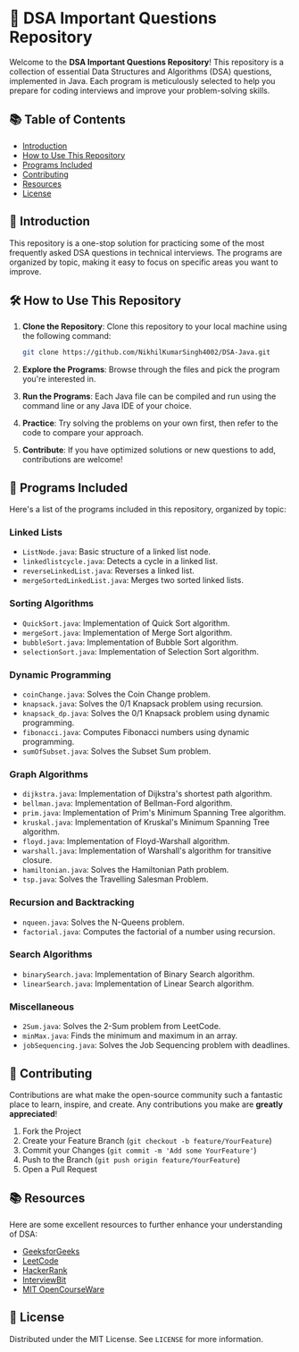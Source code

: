 
# 🚀 DSA Important Questions Repository

Welcome to the **DSA Important Questions Repository**! This repository is a collection of essential Data Structures and Algorithms (DSA) questions, implemented in Java. Each program is meticulously selected to help you prepare for coding interviews and improve your problem-solving skills.

## 📚 Table of Contents

- [Introduction](#introduction)
- [How to Use This Repository](#how-to-use-this-repository)
- [Programs Included](#programs-included)
- [Contributing](#contributing)
- [Resources](#resources)
- [License](#license)

## 🌟 Introduction

This repository is a one-stop solution for practicing some of the most frequently asked DSA questions in technical interviews. The programs are organized by topic, making it easy to focus on specific areas you want to improve.

## 🛠️ How to Use This Repository

1. **Clone the Repository**: Clone this repository to your local machine using the following command:
   ```bash
   git clone https://github.com/NikhilKumarSingh4002/DSA-Java.git
   ```

2. **Explore the Programs**: Browse through the files and pick the program you're interested in.

3. **Run the Programs**: Each Java file can be compiled and run using the command line or any Java IDE of your choice.

4. **Practice**: Try solving the problems on your own first, then refer to the code to compare your approach.

5. **Contribute**: If you have optimized solutions or new questions to add, contributions are welcome!

## 📂 Programs Included

Here's a list of the programs included in this repository, organized by topic:

### Linked Lists
- `ListNode.java`: Basic structure of a linked list node.
- `linkedlistcycle.java`: Detects a cycle in a linked list.
- `reverseLinkedList.java`: Reverses a linked list.
- `mergeSortedLinkedList.java`: Merges two sorted linked lists.

### Sorting Algorithms
- `QuickSort.java`: Implementation of Quick Sort algorithm.
- `mergeSort.java`: Implementation of Merge Sort algorithm.
- `bubbleSort.java`: Implementation of Bubble Sort algorithm.
- `selectionSort.java`: Implementation of Selection Sort algorithm.

### Dynamic Programming
- `coinChange.java`: Solves the Coin Change problem.
- `knapsack.java`: Solves the 0/1 Knapsack problem using recursion.
- `knapsack_dp.java`: Solves the 0/1 Knapsack problem using dynamic programming.
- `fibonacci.java`: Computes Fibonacci numbers using dynamic programming.
- `sumOfSubset.java`: Solves the Subset Sum problem.

### Graph Algorithms
- `dijkstra.java`: Implementation of Dijkstra's shortest path algorithm.
- `bellman.java`: Implementation of Bellman-Ford algorithm.
- `prim.java`: Implementation of Prim's Minimum Spanning Tree algorithm.
- `kruskal.java`: Implementation of Kruskal's Minimum Spanning Tree algorithm.
- `floyd.java`: Implementation of Floyd-Warshall algorithm.
- `warshall.java`: Implementation of Warshall's algorithm for transitive closure.
- `hamiltonian.java`: Solves the Hamiltonian Path problem.
- `tsp.java`: Solves the Travelling Salesman Problem.

### Recursion and Backtracking
- `nqueen.java`: Solves the N-Queens problem.
- `factorial.java`: Computes the factorial of a number using recursion.

### Search Algorithms
- `binarySearch.java`: Implementation of Binary Search algorithm.
- `linearSearch.java`: Implementation of Linear Search algorithm.

### Miscellaneous
- `2Sum.java`: Solves the 2-Sum problem from LeetCode.
- `minMax.java`: Finds the minimum and maximum in an array.
- `jobSequencing.java`: Solves the Job Sequencing problem with deadlines.

## 🤝 Contributing

Contributions are what make the open-source community such a fantastic place to learn, inspire, and create. Any contributions you make are **greatly appreciated**!

1. Fork the Project
2. Create your Feature Branch (`git checkout -b feature/YourFeature`)
3. Commit your Changes (`git commit -m 'Add some YourFeature'`)
4. Push to the Branch (`git push origin feature/YourFeature`)
5. Open a Pull Request

## 📚 Resources

Here are some excellent resources to further enhance your understanding of DSA:

- [GeeksforGeeks](https://www.geeksforgeeks.org/)
- [LeetCode](https://leetcode.com/)
- [HackerRank](https://www.hackerrank.com/)
- [InterviewBit](https://www.interviewbit.com/)
- [MIT OpenCourseWare](https://ocw.mit.edu/index.htm)

## 📄 License

Distributed under the MIT License. See `LICENSE` for more information.

